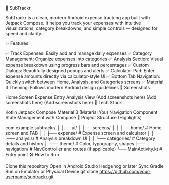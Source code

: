 📱 SubTrackr

SubTrackr is a clean, modern Android expense tracking app built with Jetpack Compose. It helps you track your expenses with intuitive visualizations, category breakdowns, and simple controls — designed for speed and clarity.

✨ Features

✅ Track Expenses: Easily add and manage daily expenses
✅ Category Management: Organize expenses into categories
✅ Analysis Section: Visual expense breakdown using progress bars and percentages
✅ Custom Dialogs: Beautifully designed popups and alerts
✅ Calculator Pad: Enter expense amounts directly via calculator-style UI
✅ Bottom Tab Navigation: Quickly switch between Home, Analysis, and Categories screens
✅ Material 3 Theming: Follows modern Android design guidelines
📸 Screenshots

Home Screen	Expense Entry	Analysis View
(Add screenshots here)	(Add screenshots here)	(Add screenshots here)
🚀 Tech Stack

Kotlin
Jetpack Compose
Material 3 (Material You)
Navigation Component
State Management with Compose
📂 Project Structure (Highlights)

com.example.subtrackr/
│
├── ui/
│   ├── screens/
│   │   ├── home/            # Home screen and FAB
│   │   ├── expense/         # Expense screen and calculator
│   │   ├── analysis/        # Analysis breakdown UI
│   │   └── categories/      # Category details and history
│   └── theme/               # Color, typography, shapes
├── navigation/              # NavController and routes (if applicable)
└── MainActivity.kt          # Entry point
🛠️ How to Run

Clone this repository
Open in Android Studio Hedgehog or later
Sync Gradle
Run on Emulator or Physical Device
git clone https://github.com/your-username/subtrackr.git
